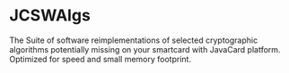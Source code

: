 # JCSWAlgs
The Suite of software reimplementations of selected cryptographic algorithms potentially missing on your smartcard with JavaCard platform. Optimized for speed and small memory footprint.
